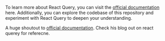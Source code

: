 To learn more about React Query, you can visit the [official documentation](https://react-query.tanstack.com/) here. Additionally, you can explore the codebase of this repository and experiment with React Query to deepen your understanding.

A huge shoutout to [official documentation](https://react-query.tanstack.com/). Check his blog out on react querey for referecne. 
